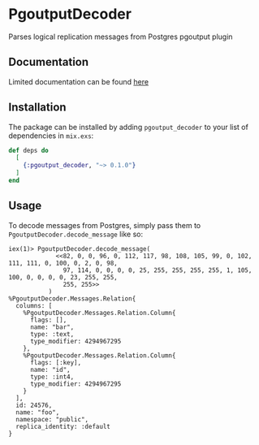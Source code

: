 # PgoutputDecoder

Parses logical replication messages from Postgres pgoutput plugin

## Documentation

Limited documentation can be found [here](https://hexdocs.pm/pgoutput_decoder/PgoutputDecoder.html)

## Installation

The package can be installed by adding `pgoutput_decoder` to your list of dependencies in `mix.exs`:

```elixir
def deps do
  [
    {:pgoutput_decoder, "~> 0.1.0"}
  ]
end
```

## Usage

To decode messages from Postgres, simply pass them to `PgoutputDecoder.decode_message` like so:

```
iex(1)> PgoutputDecoder.decode_message(
             <<82, 0, 0, 96, 0, 112, 117, 98, 108, 105, 99, 0, 102, 111, 111, 0, 100, 0, 2, 0, 98,
               97, 114, 0, 0, 0, 0, 25, 255, 255, 255, 255, 1, 105, 100, 0, 0, 0, 0, 23, 255, 255,
               255, 255>>
           )
%PgoutputDecoder.Messages.Relation{
  columns: [
    %PgoutputDecoder.Messages.Relation.Column{
      flags: [],
      name: "bar",
      type: :text,
      type_modifier: 4294967295
    },
    %PgoutputDecoder.Messages.Relation.Column{
      flags: [:key],
      name: "id",
      type: :int4,
      type_modifier: 4294967295
    }
  ],
  id: 24576,
  name: "foo",
  namespace: "public",
  replica_identity: :default
}
```

